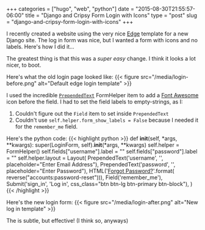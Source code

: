 +++
categories = ["hugo", "web", "python"]
date = "2015-08-30T21:55:57-06:00"
title = "Django and Cripsy Form Login with Icons"
type = "post"
slug = "django-and-cripsy-form-login-with-icons"
+++

I recently created a website using the very nice [Edge](http://django-edge.readthedocs.org/en/latest/) template for a new Django site.  The log in form was nice, but I wanted a form with icons and no labels.  Here's how I did it...<!--more-->

The greatest thing is that this was a *super easy* change.  I think it looks a lot nicer, to boot.

Here's what the old login page looked like:
{{< figure src="/media/login-before.png" alt="Default edge login template" >}}


I used the incredible [`PrependedText`](http://django-crispy-forms.readthedocs.org/en/d-0/layouts.html?highlight=prependedtext) FormHelper item to add a [Font Awesome](http://fortawesome.github.io/Font-Awesome/) icon before the field.  I had to set the field labels to empty-strings, as I:

  1.    Couldn't figure out the `Field` item to set inside `PrependedText`
  1.    Couldn't use `self.helper.form_show_labels = False` because I needed it for the `remember_me` field.

Here's the python code:
{{< highlight python >}}
    def __init__(self, *args, **kwargs):
        super(LoginForm, self).__init__(*args, **kwargs)
        self.helper = FormHelper()
        self.fields["username"].label = ""
        self.fields["password"].label = ""
        self.helper.layout = Layout(
            PrependedText('username', '<i class="fa fa-envelope-o"></i>', placeholder="Enter Email Address"),
            PrependedText('password', '<i class="fa fa-key"></i>', placeholder="Enter Password"),
            HTML('<a href="{}">Forgot Password?</a>'.format(
                reverse("accounts:password-reset"))),
            Field('remember_me'),
            Submit('sign_in', 'Log in',
                   css_class="btn btn-lg btn-primary btn-block"),
        )
{{< /highlight >}}

Here's the new login form:
{{< figure src="/media/login-after.png" alt="New log in template" >}}

The is subtle, but effective!  (I think so, anyways)
